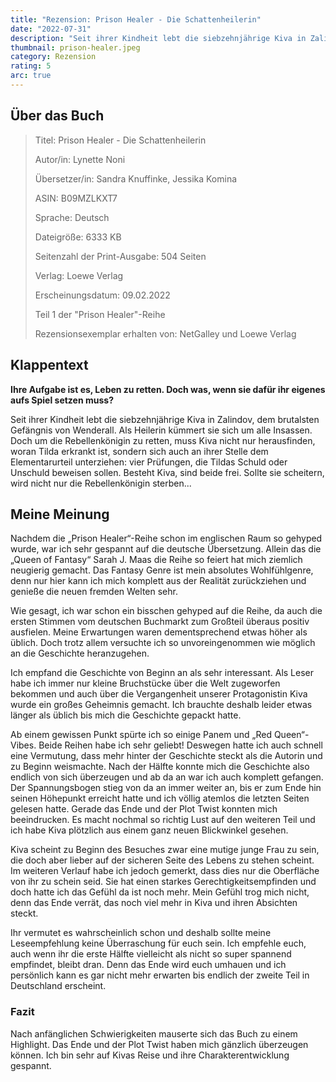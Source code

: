 ```yaml
---
title: "Rezension: Prison Healer - Die Schattenheilerin"
date: "2022-07-31"
description: "Seit ihrer Kindheit lebt die siebzehnjährige Kiva in Zalindov, dem brutalsten Gefängnis von Wenderall als Heilerin. Doch um die Rebellenkönigin zu retten, muss Kiva nicht nur herausfinden, woran sie erkrankt ist, sondern sich auch an ihrer Stelle dem Elementarurteil unterziehen. Besteht Kiva, sind beide frei. Sollte sie scheitern, wird nicht nur die Rebellenkönigin sterben..."
thumbnail: prison-healer.jpeg
category: Rezension
rating: 5
arc: true
---
```


## Über das Buch
> Titel: Prison Healer - Die Schattenheilerin
>
> Autor/in: Lynette Noni
>
> Übersetzer/in: Sandra Knuffinke, Jessika Komina
>
> ASIN: B09MZLKXT7
>
> Sprache: Deutsch
>
> Dateigröße: 6333 KB
>
> Seitenzahl der Print-Ausgabe: 504 Seiten
>
> Verlag: Loewe Verlag
>
> Erscheinungsdatum: 09.02.2022
>
> Teil 1 der "Prison Healer"-Reihe
>
> Rezensionsexemplar erhalten von: NetGalley und Loewe Verlag

## Klappentext
**Ihre Aufgabe ist es, Leben zu retten. Doch was, wenn sie dafür ihr eigenes aufs Spiel setzen muss?**

Seit ihrer Kindheit lebt die siebzehnjährige Kiva in Zalindov, dem brutalsten Gefängnis von Wenderall. Als Heilerin kümmert sie sich um alle Insassen. Doch um die Rebellenkönigin zu retten, muss Kiva nicht nur herausfinden, woran Tilda erkrankt ist, sondern sich auch an ihrer Stelle dem Elementarurteil unterziehen: vier Prüfungen, die Tildas Schuld oder Unschuld beweisen sollen. Besteht Kiva, sind beide frei. Sollte sie scheitern, wird nicht nur die Rebellenkönigin sterben...

## Meine Meinung
Nachdem die „Prison Healer“-Reihe schon im englischen Raum so gehyped wurde, war ich sehr gespannt auf die deutsche Übersetzung. Allein das die „Queen of Fantasy“ Sarah J. Maas die Reihe so feiert hat mich ziemlich neugierig gemacht. Das Fantasy Genre ist mein absolutes Wohlfühlgenre, denn nur hier kann ich mich komplett aus der Realität zurückziehen und genieße die neuen fremden Welten sehr.

Wie gesagt, ich war schon ein bisschen gehyped auf die Reihe, da auch die ersten Stimmen vom deutschen Buchmarkt zum Großteil überaus positiv ausfielen. Meine Erwartungen waren dementsprechend etwas höher als üblich. Doch trotz allem versuchte ich so unvoreingenommen wie möglich an die Geschichte heranzugehen.

Ich empfand die Geschichte von Beginn an als sehr interessant. Als Leser habe ich immer nur kleine Bruchstücke über die Welt zugeworfen bekommen und auch über die Vergangenheit unserer Protagonistin Kiva wurde ein großes Geheimnis gemacht. Ich brauchte deshalb leider etwas länger als üblich bis mich die Geschichte gepackt hatte.

Ab einem gewissen Punkt spürte ich so einige Panem und „Red Queen“-Vibes. Beide Reihen habe ich sehr geliebt! Deswegen hatte ich auch schnell eine Vermutung, dass mehr hinter der Geschichte steckt als die Autorin und zu Beginn weismachte. Nach der Hälfte konnte mich die Geschichte also endlich von sich überzeugen und ab da an war ich auch komplett gefangen. Der Spannungsbogen stieg von da an immer weiter an, bis er zum Ende hin seinen Höhepunkt erreicht hatte und ich völlig atemlos die letzten Seiten gelesen hatte. Gerade das Ende und der Plot Twist konnten mich beeindrucken. Es macht nochmal so richtig Lust auf den weiteren Teil und ich habe Kiva plötzlich aus einem ganz neuen Blickwinkel gesehen.

Kiva scheint zu Beginn des Besuches zwar eine mutige junge Frau zu sein, die doch aber lieber auf der sicheren Seite des Lebens zu stehen scheint. Im weiteren Verlauf habe ich jedoch gemerkt, dass dies nur die Oberfläche von ihr zu schein seid. Sie hat einen starkes Gerechtigkeitsempfinden und doch hatte ich das Gefühl da ist noch mehr. Mein Gefühl trog mich nicht, denn das Ende verrät, das noch viel mehr in Kiva und ihren Absichten steckt.

Ihr vermutet es wahrscheinlich schon und deshalb sollte meine Leseempfehlung keine Überraschung für euch sein. Ich empfehle euch, auch wenn ihr die erste Hälfte vielleicht als nicht so super spannend empfindet, bleibt dran. Denn das Ende wird euch umhauen und ich persönlich kann es gar nicht mehr erwarten bis endlich der zweite Teil in Deutschland erscheint.

### Fazit
Nach anfänglichen Schwierigkeiten mauserte sich das Buch zu einem Highlight. Das Ende und der Plot Twist haben mich gänzlich überzeugen können. Ich bin sehr auf Kivas Reise und ihre Charakterentwicklung gespannt.